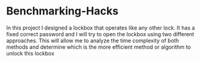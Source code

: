 # Benchmarking-Hacks
In this project I designed a lockbox that operates like any other lock. It has a fixed correct password and I will try to open the lockbox using two different approaches. This will allow me to analyze the time complexity of both methods and determine which is the more efficient method or algorithm to unlock this lockbox
